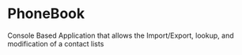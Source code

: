 # PhoneBook
Console Based Application that allows the Import/Export, lookup, and modification of a contact lists
